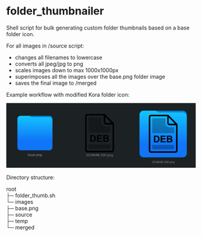 # folder_thumbnailer
Shell script for bulk generating custom folder thumbnails based on a base folder icon.

For all images in /source script:
- changes all filenames to lowercase
- converts all jpeg/jpg to png
- scales images down to max 1000x1000px
- superimposes all the images over the base.png folder image
- saves the final image to /merged

Example workflow with modified Kora folder icon:

![Workflow example](https://raw.githubusercontent.com/j-jasz/folder_thumbnailer/9758938856b3b725908db22a293668e0ee68e6e7/workflow.png)

Directory structure:

root<br>
 ├─ folder_thumb.sh<br>
 └─ images<br>
     ├─ base.png<br>
     ├─ source<br>
     ├─ temp<br>
     └─ merged